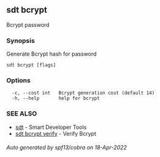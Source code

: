 ## sdt bcrypt

Bcrypt password

### Synopsis

Generate Bcrypt hash for password

```
sdt bcrypt [flags]
```

### Options

```
  -c, --cost int   Bcrypt generation cost (default 14)
  -h, --help       help for bcrypt
```

### SEE ALSO

* [sdt](sdt.md)	 - Smart Developer Tools
* [sdt bcrypt verify](sdt_bcrypt_verify.md)	 - Verify Bcrypt

###### Auto generated by spf13/cobra on 18-Apr-2022
